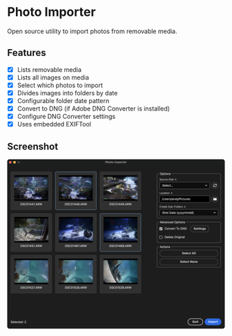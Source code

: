 # Photo Importer

Open source utility to import photos from removable media.

## Features

- [x] Lists removable media
- [x] Lists all images on media
- [x] Select which photos to import
- [x] Divides images into folders by date
- [x] Configurable folder date pattern
- [x] Convert to DNG (if Adobe DNG Converter is installed)
- [x] Configure DNG Converter settings
- [x] Uses embedded EXIFTool

## Screenshot

![Main Screen](screenshots/main-screen-01.png)
